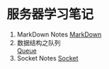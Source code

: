 服务器学习笔记
====  
1. MarkDown Notes
[MarkDown](./markdown/markdown.md)
2. 数据结构之队列  
[Queue](./queue/queue.md)  
3. Socket Notes
[Socket](./socket/socket.md)
